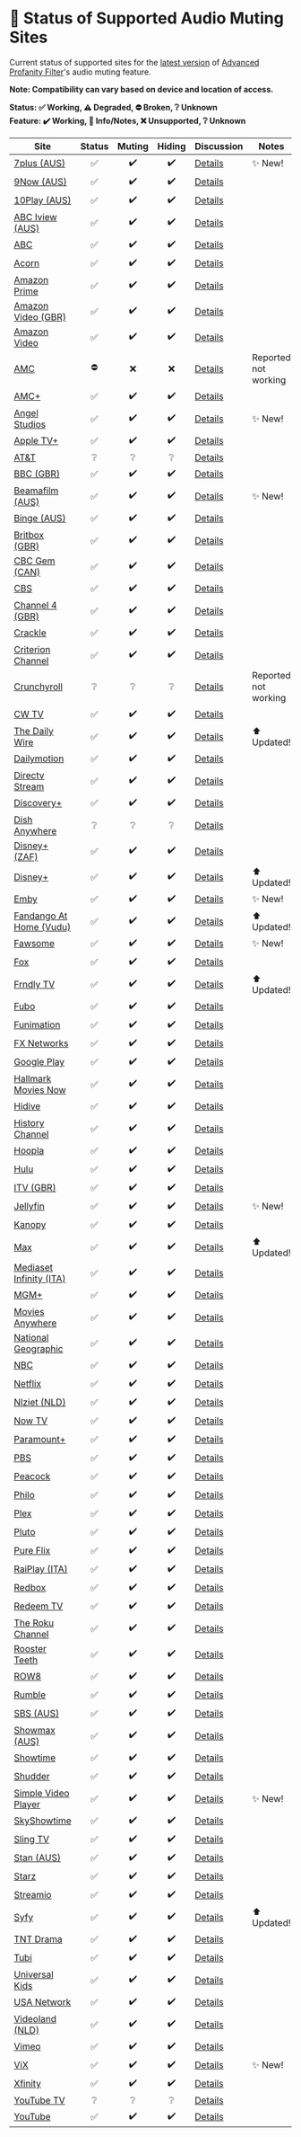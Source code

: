 # 🎥 Status of Supported Audio Muting Sites

Current status of supported sites for the [latest version](https://github.com/FrostCo/AdvancedProfanityFilter/releases/latest) of [Advanced Profanity Filter](https://github.com/FrostCo/AdvancedProfanityFilter#readme)'s audio muting feature.

**Note: Compatibility can vary based on device and location of access.**

**Status: ✅ Working, ⚠️ Degraded, ⛔ Broken, ❔ Unknown**  
**Feature: ✔️ Working, 📝 Info/Notes, ❌ Unsupported, ❔ Unknown**

| Site | Status | Muting | Hiding | Discussion | Notes |
|---|:-:|:-:|:-:|---|---|
| [7plus (AUS)](https://7plus.com.au) | ✅ | ✔️ | ✔️ | [Details](https://github.com/FrostCo/AdvancedProfanityFilter/issues/596) | ✨ New! |
| [9Now (AUS)](https://www.9now.com.au) | ✅ | ✔️ | ✔️ | [Details](https://github.com/FrostCo/AdvancedProfanityFilter/issues/597) |  |
| [10Play (AUS)](https://10play.com.au) | ✅ | ✔️ | ✔️ | [Details](https://github.com/FrostCo/AdvancedProfanityFilter/issues/598) |  |
| [ABC Iview (AUS)](https://iview.abc.net.au) | ✅ | ✔️ | ✔️ | [Details](https://github.com/FrostCo/AdvancedProfanityFilter/issues/598) |  |
| [ABC](https://abc.com) | ✅ | ✔️ | ✔️ | [Details](https://github.com/FrostCo/AdvancedProfanityFilter/issues/599) |  |
| [Acorn](https://acorn.tv) | ✅ | ✔️ | ✔️ | [Details](https://github.com/FrostCo/AdvancedProfanityFilter/issues/600) |  |
| [Amazon Prime](https://www.primevideo.com) | ✅ | ✔️ | ✔️ | [Details](https://github.com/FrostCo/AdvancedProfanityFilter/issues/559) |  |
| [Amazon Video (GBR)](https://www.amazon.co.uk) | ✅ | ✔️ | ✔️ | [Details](https://github.com/FrostCo/AdvancedProfanityFilter/issues/559) |  |
| [Amazon Video](https://www.amazon.com) | ✅ | ✔️ | ✔️ | [Details](https://github.com/FrostCo/AdvancedProfanityFilter/issues/559) |  |
| [AMC](https://www.amc.com) | ⛔ | ❌ | ❌ | [Details](https://github.com/FrostCo/AdvancedProfanityFilter/issues/558) | Reported not working |
| [AMC+](https://www.amcplus.com) | ✅ | ✔️ | ✔️ | [Details](https://github.com/FrostCo/AdvancedProfanityFilter/issues/601) |  |
| [Angel Studios](https://www.angel.com) | ✅ | ✔️ | ✔️ | [Details](https://github.com/FrostCo/AdvancedProfanityFilter/issues/579) | ✨ New! |
| [Apple TV+](https://tv.apple.com) | ✅ | ✔️ | ✔️ | [Details](https://github.com/FrostCo/AdvancedProfanityFilter/issues/436) |  |
| [AT&T](https://www.att.tv) | ❔ | ❔ | ❔ | [Details](https://github.com/FrostCo/AdvancedProfanityFilter/issues/602) |  |
| [BBC (GBR)](https://www.bbc.co.uk) | ✅ | ✔️ | ✔️ | [Details](https://github.com/FrostCo/AdvancedProfanityFilter/issues/603) |  |
| [Beamafilm (AUS)](https://beamafilm.com) | ✅ | ✔️ | ✔️ | [Details](https://github.com/FrostCo/AdvancedProfanityFilter/issues/604) | ✨ New! |
| [Binge (AUS)](https://binge.com.au) | ✅ | ✔️ | ✔️ | [Details](https://github.com/FrostCo/AdvancedProfanityFilter/issues/605) |  |
| [Britbox (GBR)](https://www.britbox.com) | ✅ | ✔️ | ✔️ | [Details](https://github.com/FrostCo/AdvancedProfanityFilter/issues/606) |  |
| [CBC Gem (CAN)](https://gem.cbc.ca) | ✅ | ✔️ | ✔️ | [Details](https://github.com/FrostCo/AdvancedProfanityFilter/issues/607) |  |
| [CBS](https://www.cbs.com) | ✅ | ✔️ | ✔️ | [Details](https://github.com/FrostCo/AdvancedProfanityFilter/issues/608) |  |
| [Channel 4 (GBR)](https://www.channel4.com) | ✅ | ✔️ | ✔️ | [Details](https://github.com/FrostCo/AdvancedProfanityFilter/issues/609) |  |
| [Crackle](https://www.crackle.com) | ✅ | ✔️ | ✔️ | [Details](https://github.com/FrostCo/AdvancedProfanityFilter/issues/610) |  |
| [Criterion Channel](https://www.criterionchannel.com) | ✅ | ✔️ | ✔️ | [Details](https://github.com/FrostCo/AdvancedProfanityFilter/issues/611) |  |
| [Crunchyroll](https://www.crunchyroll.com) | ❔ | ❔ | ❔ | [Details](https://github.com/FrostCo/AdvancedProfanityFilter/issues/502) | Reported not working |
| [CW TV](https://www.cwtv.com) | ✅ | ✔️ | ✔️ | [Details](https://github.com/FrostCo/AdvancedProfanityFilter/issues/612) |  |
| [The Daily Wire](https://www.dailywire.com) | ✅ | ✔️ | ✔️ | [Details](https://github.com/FrostCo/AdvancedProfanityFilter/issues/613) | ⬆️ Updated! |
| [Dailymotion](https://www.dailymotion.com) | ✅ | ✔️ | ✔️ | [Details](https://github.com/FrostCo/AdvancedProfanityFilter/issues/614) |  |
| [Directv Stream](https://stream.directv.com) | ✅ | ✔️ | ✔️ | [Details](https://github.com/FrostCo/AdvancedProfanityFilter/issues/615) |  |
| [Discovery+](https://www.discoveryplus.com) | ✅ | ✔️ | ✔️ | [Details](https://github.com/FrostCo/AdvancedProfanityFilter/issues/550) |  |
| [Dish Anywhere](https://www.dishanywhere.com) | ❔ | ❔ | ❔ | [Details](https://github.com/FrostCo/AdvancedProfanityFilter/issues/616) |  |
| [Disney+ (ZAF)](https://www.apps.disneyplus.com) | ✅ | ✔️ | ✔️ | [Details](https://github.com/FrostCo/AdvancedProfanityFilter/issues/617) |  |
| [Disney+](https://www.disneyplus.com) | ✅ | ✔️ | ✔️ | [Details](https://github.com/FrostCo/AdvancedProfanityFilter/issues/595) | ⬆️ Updated! |
| [Emby](https://app.emby.media) | ✅ | ✔️ | ✔️ | [Details](https://github.com/FrostCo/AdvancedProfanityFilter/issues/673) | ✨ New! |
| [Fandango At Home (Vudu)](https://athome.fandango.com/) | ✅ | ✔️ | ✔️ | [Details](https://github.com/FrostCo/AdvancedProfanityFilter/issues/594) | ⬆️ Updated! |
| [Fawsome](https://fawesome.tv) | ✅ | ✔️ | ✔️ | [Details](https://github.com/FrostCo/AdvancedProfanityFilter/issues/672) | ✨ New! |
| [Fox](https://www.fox.com) | ✅ | ✔️ | ✔️ | [Details](https://github.com/FrostCo/AdvancedProfanityFilter/issues/618) |  |
| [Frndly TV](https://watch.frndlytv.com) | ✅ | ✔️ | ✔️ | [Details](https://github.com/FrostCo/AdvancedProfanityFilter/issues/619) | ⬆️ Updated! |
| [Fubo](https://www.fubo.tv) | ✅ | ✔️ | ✔️ | [Details](https://github.com/FrostCo/AdvancedProfanityFilter/issues/620) |  |
| [Funimation](https://www.funimation.com) | ✅ | ✔️ | ✔️ | [Details](https://github.com/FrostCo/AdvancedProfanityFilter/issues/621) |  |
| [FX Networks](https://fxnow.fxnetworks.com) | ✅ | ✔️ | ✔️ | [Details](https://github.com/FrostCo/AdvancedProfanityFilter/issues/622) |  |
| [Google Play](https://play.google.com) | ✅ | ✔️ | ✔️ | [Details](https://github.com/FrostCo/AdvancedProfanityFilter/issues/623) |  |
| [Hallmark Movies Now](https://www.hmnow.com) | ✅ | ✔️ | ✔️ | [Details](https://github.com/FrostCo/AdvancedProfanityFilter/issues/624) |  |
| [Hidive](https://www.hidive.com) | ✅ | ✔️ | ✔️ | [Details](https://github.com/FrostCo/AdvancedProfanityFilter/issues/548) |  |
| [History Channel](https://play.history.com) | ✅ | ✔️ | ✔️ | [Details](https://github.com/FrostCo/AdvancedProfanityFilter/issues/625) |  |
| [Hoopla](https://www.hoopladigital.com) | ✅ | ✔️ | ✔️ | [Details](https://github.com/FrostCo/AdvancedProfanityFilter/issues/626) |  |
| [Hulu](https://www.hulu.com) | ✅ | ✔️ | ✔️ | [Details](https://github.com/FrostCo/AdvancedProfanityFilter/issues/544) |  |
| [ITV (GBR)](https://www.itv.com) | ✅ | ✔️ | ✔️ | [Details](https://github.com/FrostCo/AdvancedProfanityFilter/issues/563) |  |
| [Jellyfin](https://jellyfin.local) | ✅ | ✔️ | ✔️ | [Details](https://github.com/FrostCo/AdvancedProfanityFilter/issues/627) | ✨ New! |
| [Kanopy](https://www.kanopy.com) | ✅ | ✔️ | ✔️ | [Details](https://github.com/FrostCo/AdvancedProfanityFilter/issues/628) |  |
| [Max](https://play.max.com) | ✅ | ✔️ | ✔️ | [Details](https://github.com/FrostCo/AdvancedProfanityFilter/issues/671) | ⬆️ Updated! |
| [Mediaset Infinity (ITA)](https://mediasetinfinity.mediaset.it) | ✅ | ✔️ | ✔️ | [Details](https://github.com/FrostCo/AdvancedProfanityFilter/issues/431) |  |
| [MGM+](https://www.mgmplus.com/) | ✅ | ✔️ | ✔️ | [Details](https://github.com/FrostCo/AdvancedProfanityFilter/issues/629) |  |
| [Movies Anywhere](https://moviesanywhere.com/) | ✅ | ✔️ | ✔️ | [Details](https://github.com/FrostCo/AdvancedProfanityFilter/issues/630) |  |
| [National Geographic](https://www.nationalgeographic.com) | ✅ | ✔️ | ✔️ | [Details](https://github.com/FrostCo/AdvancedProfanityFilter/issues/563) |  |
| [NBC](https://www.nbc.com) | ✅ | ✔️ | ✔️ | [Details](https://github.com/FrostCo/AdvancedProfanityFilter/issues/631) |  |
| [Netflix](https://www.netflix.com) | ✅ | ✔️ | ✔️ | [Details](https://github.com/FrostCo/AdvancedProfanityFilter/issues/632) |  |
| [Nlziet (NLD)](https://app.nlziet.nl) | ✅ | ✔️ | ✔️ | [Details](https://github.com/FrostCo/AdvancedProfanityFilter/issues/633) |  |
| [Now TV](https://www.nowtv.com) | ✅ | ✔️ | ✔️ | [Details](https://github.com/FrostCo/AdvancedProfanityFilter/issues/634) |  |
| [Paramount+](https://www.paramountplus.com) | ✅ | ✔️ | ✔️ | [Details](https://github.com/FrostCo/AdvancedProfanityFilter/issues/635) |  |
| [PBS](https://www.pbs.org) | ✅ | ✔️ | ✔️ | [Details](https://github.com/FrostCo/AdvancedProfanityFilter/issues/636) |  |
| [Peacock](https://www.peacocktv.com) | ✅ | ✔️ | ✔️ | [Details](https://github.com/FrostCo/AdvancedProfanityFilter/issues/452) | |
| [Philo](https://www.philo.com) | ✅ | ✔️ | ✔️ | [Details](https://github.com/FrostCo/AdvancedProfanityFilter/issues/637) |  |
| [Plex](https://app.plex.tv) | ✅ | ✔️ | ✔️ | [Details](https://github.com/FrostCo/AdvancedProfanityFilter/issues/638) |  |
| [Pluto](https://pluto.tv) | ✅ | ✔️ | ✔️ | [Details](https://github.com/FrostCo/AdvancedProfanityFilter/issues/639) |  |
| [Pure Flix](https://www.pureflix.com) | ✅ | ✔️ | ✔️ | [Details](https://github.com/FrostCo/AdvancedProfanityFilter/issues/640) |  |
| [RaiPlay (ITA)](https://www.raiplay.it) | ✅ | ✔️ | ✔️ | [Details](https://github.com/FrostCo/AdvancedProfanityFilter/issues/641) |  |
| [Redbox](https://www.redbox.com) | ✅ | ✔️ | ✔️ | [Details](https://github.com/FrostCo/AdvancedProfanityFilter/issues/557) |  |
| [Redeem TV](https://watch.redeemtv.com) | ✅ | ✔️ | ✔️ | [Details](https://github.com/FrostCo/AdvancedProfanityFilter/issues/643) |  |
| [The Roku Channel](https://therokuchannel.roku.com) | ✅ | ✔️ | ✔️ | [Details](https://github.com/FrostCo/AdvancedProfanityFilter/issues/644) |  |
| [Rooster Teeth](https://roosterteeth.com/) | ✅ | ✔️ | ✔️ | [Details](https://github.com/FrostCo/AdvancedProfanityFilter/issues/499) |  |
| [ROW8](https://www.row8.com/) | ✅ | ✔️ | ✔️ | [Details](https://github.com/FrostCo/AdvancedProfanityFilter/issues/645) |  |
| [Rumble](https://rumble.com/) | ✅ | ✔️ | ✔️ | [Details](https://github.com/FrostCo/AdvancedProfanityFilter/discussions/562) |  |
| [SBS (AUS)](https://www.sbs.com.au) | ✅ | ✔️ | ✔️ | [Details](https://github.com/FrostCo/AdvancedProfanityFilter/issues/646) |  |
| [Showmax (AUS)](https://www.showmax.com) | ✅ | ✔️ | ✔️ | [Details](https://github.com/FrostCo/AdvancedProfanityFilter/issues/647) |  |
| [Showtime](https://www.showtime.com) | ✅ | ✔️ | ✔️ | [Details](https://github.com/FrostCo/AdvancedProfanityFilter/issues/648) |  |
| [Shudder](https://www.shudder.com) | ✅ | ✔️ | ✔️ | [Details](https://github.com/FrostCo/AdvancedProfanityFilter/issues/649) |  |
| [Simple Video Player](https://simplevideoplayer.com/) | ✅ | ✔️ | ✔️ | [Details](https://github.com/FrostCo/AdvancedProfanityFilter/issues/650) | ✨ New! |
| [SkyShowtime](https://www.skyshowtime.com) | ✅ | ✔️ | ✔️ | [Details](https://github.com/FrostCo/AdvancedProfanityFilter/issues/651) |  |
| [Sling TV](https://watch.sling.com) | ✅ | ✔️ | ✔️ | [Details](https://github.com/FrostCo/AdvancedProfanityFilter/issues/652) |  |
| [Stan (AUS)](https://play.stan.com.au) | ✅ | ✔️ | ✔️ | [Details](https://github.com/FrostCo/AdvancedProfanityFilter/issues/653) |  |
| [Starz](https://www.starz.com) | ✅ | ✔️ | ✔️ | [Details](https://github.com/FrostCo/AdvancedProfanityFilter/issues/654) |  |
| [Streamio](https://web.stremio.com) | ✅ | ✔️ | ✔️ | [Details](https://github.com/FrostCo/AdvancedProfanityFilter/issues/655) |  |
| [Syfy](https://www.syfy.com) | ✅ | ✔️ | ✔️ | [Details](https://github.com/FrostCo/AdvancedProfanityFilter/issues/656) | ⬆️ Updated! |
| [TNT Drama](https://www.tntdrama.com) | ✅ | ✔️ | ✔️ | [Details](https://github.com/FrostCo/AdvancedProfanityFilter/issues/657) |  |
| [Tubi](https://tubitv.com) | ✅ | ✔️ | ✔️ | [Details](https://github.com/FrostCo/AdvancedProfanityFilter/issues/440) |  |
| [Universal Kids](https://www.universalkids.com) | ✅ | ✔️ | ✔️ | [Details](https://github.com/FrostCo/AdvancedProfanityFilter/issues/658) |  |
| [USA Network](https://www.usanetwork.com) | ✅ | ✔️ | ✔️ | [Details](https://github.com/FrostCo/AdvancedProfanityFilter/issues/659) |  |
| [Videoland (NLD)](https://v2.videoland.com) | ✅ | ✔️ | ✔️ | [Details](https://github.com/FrostCo/AdvancedProfanityFilter/issues/660) |  |
| [Vimeo](https://vimeo.com) | ✅ | ✔️ | ✔️ | [Details](https://github.com/FrostCo/AdvancedProfanityFilter/issues/504) |  |
| [ViX](https://vix.com) | ✅ | ✔️ | ✔️ | [Details](https://github.com/FrostCo/AdvancedProfanityFilter/issues/674) | ✨ New! |
| [Xfinity](https://www.xfinity.com) | ✅ | ✔️ | ✔️ | [Details](https://github.com/FrostCo/AdvancedProfanityFilter/issues/495) |  |
| [YouTube TV](https://tv.youtube.com) | ❔ | ❔ | ❔ | [Details](https://github.com/FrostCo/AdvancedProfanityFilter/issues/207) |  |
| [YouTube](https://www.youtube.com) | ✅ | ✔️ | ✔️ | [Details](https://github.com/FrostCo/AdvancedProfanityFilter/issues/661) |  |
